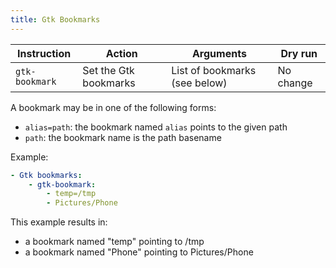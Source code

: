 ```yaml
---
title: Gtk Bookmarks
---
```


| Instruction    | Action                | Arguments                     | Dry run   |
| -------------- | --------------------- | ----------------------------- | --------- |
| `gtk-bookmark` | Set the Gtk bookmarks | List of bookmarks (see below) | No change |

A bookmark may be in one of the following forms:

- `alias=path`: the bookmark named `alias` points to the given path
- `path`: the bookmark name is the path basename

Example:

```yaml
- Gtk bookmarks:
    - gtk-bookmark:
        - temp=/tmp
        - Pictures/Phone
```

This example results in:

- a bookmark named "temp" pointing to /tmp
- a bookmark named "Phone" pointing to Pictures/Phone

